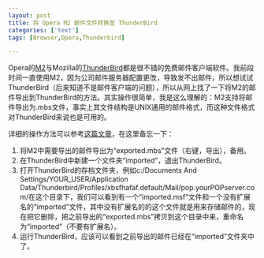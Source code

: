```yaml
---
layout: post
title: 将 Opera M2 邮件文件转换至 ThunderBird
categories: ['text']
tags: [Browser,Opera,Thunderbird]

---
```


Opera的[M2](http://www.opera.com/products/desktop/m2/)与Mozilla的[ThunderBird](http://www.mozilla.com/en-US/thunderbird/)都是很不错的免费邮件客户端软件。我前段时间一直使用M2，因为公司邮件服务器配置更改，导致发不出邮件，所以想试试ThunderBird（后来知道不是邮件客户端的问题），所以从网上找了一下将M2的邮件导出到ThunderBird的方法。其实操作很简单，我是这么理解的：M2支持将邮件导出为.mbs文件，事实上其文件结构是UNIX通用的邮件格式，而这种文件格式对ThunderBird来说也是可用的。

详细的操作方法可以参考[这篇文章](http://www.tomwalsham.com/post.php?id=66)，在这里备忘一下：

1. 将M2中需要导出的邮件导出为“exported.mbs”文件（右键，导出），备用。
2. 在ThunderBird中新建一个文件夹“imported”，退出ThunderBird。
3. 打开ThunderBird的存档文件夹，例如c:/Documents And Settings/YOUR_USER/Application Data/Thunderbird/Profiles/xbsfhafaf.default/Mail/pop.yourPOPserver.com/在这个目录下，我们可以看到有一个“imported.msf”文件和一个没有扩展名的“imported”文件，其中没有扩展名的的这个文件就是用来存储邮件的，现在把它删除，把之前导出的“exported.mbs”拷贝到这个目录中来，重命名为“imported”（不要有扩展名）。
4. 运行ThunderBird，应该可以看到之前导出的邮件已经在“imported”文件夹中了。